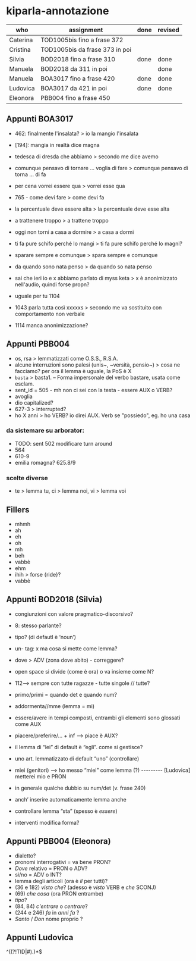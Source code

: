 # kiparla-annotazione

| who | assignment | done | revised |
| --- | ---        | ---  | ---     |
| Caterina | TOD1005bis fino a frase 372 | | |
| Cristina | TOD1005bis da frase 373 in poi | | |
| Silvia | BOD2018 fino a frase 310 | done | done |
| Manuela | BOD2018 da 311 in poi |  | done |
| Manuela | BOA3017 fino a frase 420 | done | done |
| Ludovica | BOA3017 da 421 in poi | done | done |
| Eleonora | PBB004 fino a frase 450 | | |

## Appunti BOA3017

* 462: finalmente l'insalata? > io la mangio l'insalata

* [194]: mangia in realtà dice magna
* tedesca di dresda che abbiamo > secondo me dice avemo
* comunque pensavo di tornare ... voglia di fare > comunque pensavo di torna ... di fa
* per cena vorrei essere qua > vorrei esse qua
* 765 - come devi fare > come devi fa
* la percentuale deve essere alta > la percentuale deve esse alta
* a trattenere troppo > a trattene troppo
* oggi non torni a casa a dormire > a casa a dormi
* ti fa pure schifo perché lo mangi > ti fa pure schifo perché lo magni?
* sparare sempre e comunque > spara sempre e comunque
* da quando sono nata penso > da quando so nata penso

* sai che ieri io e x abbiamo parlato di myss keta > x è anonimizzato nell'audio, quindi forse propn?
* uguale per tu 1104

* 1043 parla tutta così xxxxxs > secondo me va sostituito con comportamento non verbale

* 1114 manca anonimizzazione?

## Appunti PBB004

* os, rsa > lemmatizzati come O.S.S., R.S.A.
* alcune interruzioni sono palesi (unis~, ~versità, pensio~) > cosa ne facciamo? per ora il lemma è uguale, la PoS è X
* `basta` > basta1. – Forma impersonale del verbo bastare, usata come esclam.
* sent_id = 505 - mh non ci sei con la testa - essere AUX o VERB?
* avoglia
* dio capitalized?
* 627-3 > interrupted?
* ho X anni > ho VERB? io direi AUX. Verb se "possiedo", eg. ho una casa

### da sistemare su arborator:

* TODO: sent 502 modificare turn around
* 564
* 610-9
* emilia romagna? 625.8/9

### scelte diverse

* te > lemma tu, ci > lemma noi, vi > lemma voi

## Fillers

- mhmh
- ah
- eh
- oh
- mh
- beh
- vabbè
- ehm
- ihih > forse {ride}?
- vabbè


 ## Appunti BOD2018 (Silvia)

- congiunzioni con valore pragmatico-discorsivo?
- 8: stesso parlante?
- tipo? (di defautl è ‘noun’)
- un- tag: x ma cosa si mette come lemma?
- dove > ADV (zona dove abito) - correggere?
- open space si divide (come è ora) o va insieme come N?

- 112—> sempre con tutte ragazze - tutte singole // tutte?
- primo/primi = quando det e quando num?
- addormenta//mme (lemma = mi)

- essere/avere in tempi composti, entrambi gli elementi sono glossati come AUX
- piacere/preferire/… + inf —> piace è AUX?
- il lemma di “lei” di default è “egli”. come si gestisce?
- uno art. lemmatizzato di default “uno” (controllare)
- miei (genitori) —> ho messo “miei” come lemma (?) --------- [Ludovica] metterei mio e PRON
- in generale qualche dubbio su num/det (v. frase 240)

- anch’ inserire automaticamente lemma anche
- controllare lemma “sta” (spesso è _essere_)

- interventi modifica forma?

## Appunti PBB004 (Eleonora)

- dialetto?
- pronomi interrogativi = va bene PRON?
- _Dove_ relativo = PRON o ADV?
- sì/no = ADV o INT?
- lemma degli articoli (ora è _il_ per tutti)?
- (36 e 182) _visto che_? (adesso è _visto_ VERB e _che_ SCONJ)
- (69) _che cosa_ (ora PRON entrambe)
- _tipo_?
- (84, 84) _c'entrare_ o _centrare_?
- (244 e 246) _fa_ in _anni fa_ ?
- _Santo_ / _Don_ nome proprio ?


## Appunti Ludovica

^((?!TID|#).)*$
